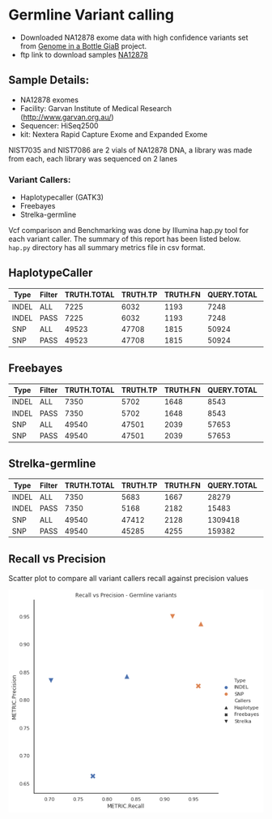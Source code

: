 # Germline Variant calling

- Downloaded NA12878 exome data with high confidence variants set from [Genome in a Bottle GiaB](https://www.nist.gov/programs-projects/genome-bottle) project. 
- ftp link to download samples [NA12878](ftp://ftp-trace.ncbi.nih.gov/giab/ftp/data/NA12878/Garvan_NA12878_HG001_HiSeq_Exome/)

## Sample Details:
- NA12878 exomes 
- Facility: Garvan Institute of Medical Research (http://www.garvan.org.au/)
- Sequencer: HiSeq2500
- kit: Nextera Rapid Capture Exome and Expanded Exome

NIST7035 and NIST7086 are 2 vials of NA12878 DNA, a library was made from each, each library was sequenced on 2 lanes

### Variant Callers:

* Haplotypecaller (GATK3)
* Freebayes
* Strelka-germline 

Vcf comparison and Benchmarking was done by Illumina hap.py tool for each variant caller. The summary of this report has been listed below. `hap.py` directory has all summary metrics file in csv format.

## HaplotypeCaller 


| Type  | Filter | TRUTH.TOTAL | TRUTH.TP | TRUTH.FN | QUERY.TOTAL | QUERY.FP | QUERY.UNK | FP.gt | METRIC.Recall | METRIC.Precision | METRIC.Frac_NA | METRIC.F1_Score | TRUTH.TOTAL.TiTv_ratio | QUERY.TOTAL.TiTv_ratio | TRUTH.TOTAL.het_hom_ratio | QUERY.TOTAL.het_hom_ratio |
| ----- | ------ | ----------- | -------- | -------- | ----------- | -------- | --------- | ----- | ------------- | ---------------- | -------------- | --------------- | ---------------------- | ---------------------- | ------------------------- | ------------------------- |
| INDEL | ALL    | 7225        | 6032     | 1193     | 7248        | 1139     | 7         | 101   | 0.834879      | 0.842701         | 0.000966       | 0.838772        |                        |                        | 2.33365064255             | 2.41433317513             |
| INDEL | PASS   | 7225        | 6032     | 1193     | 7248        | 1139     | 7         | 101   | 0.834879      | 0.842701         | 0.000966       | 0.838772        |                        |                        | 2.33365064255             | 2.41433317513             |
| SNP   | ALL    | 49523       | 47708    | 1815     | 50924       | 3205     | 0         | 166   | 0.96335       | 0.937063         | 0.0            | 0.950025        | 2.40360038477          | 2.3800517619           | 1.64615960233             | 1.69976133652             |
| SNP   | PASS   | 49523       | 47708    | 1815     | 50924       | 3205     | 0         | 166   | 0.96335       | 0.937063         | 0.0            | 0.950025        | 2.40360038477          | 2.3800517619           | 1.64615960233             | 1.69976133652             |


## Freebayes

| Type  | Filter | TRUTH.TOTAL | TRUTH.TP | TRUTH.FN | QUERY.TOTAL | QUERY.FP | QUERY.UNK | FP.gt | METRIC.Recall | METRIC.Precision | METRIC.Frac_NA | METRIC.F1_Score | TRUTH.TOTAL.TiTv_ratio | QUERY.TOTAL.TiTv_ratio | TRUTH.TOTAL.het_hom_ratio | QUERY.TOTAL.het_hom_ratio |
| ----- | ------ | ----------- | -------- | -------- | ----------- | -------- | --------- | ----- | ------------- | ---------------- | -------------- | --------------- | ---------------------- | ---------------------- | ------------------------- | ------------------------- |
| INDEL | ALL    | 7350        | 5702     | 1648     | 8543        | 2865     | 33        | 249   | 0.775782      | 0.663337         | 0.003863       | 0.715167        |                        |                        | 2.46216087577             | 3.48277689454             |
| INDEL | PASS   | 7350        | 5702     | 1648     | 8543        | 2865     | 33        | 249   | 0.775782      | 0.663337         | 0.003863       | 0.715167        |                        |                        | 2.46216087577             | 3.48277689454             |
| SNP   | ALL    | 49540       | 47501    | 2039     | 57653       | 10074    | 17        | 252   | 0.958841      | 0.825213         | 0.000295       | 0.887023        | 2.40289795358          | 1.83929098966          | 1.64706825592             | 2.0142266855              |
| SNP   | PASS   | 49540       | 47501    | 2039     | 57653       | 10074    | 17        | 252   | 0.958841      | 0.825213         | 0.000295       | 0.887023        | 2.40289795358          | 1.83929098966          | 1.64706825592             | 2.0142266855              |


## Strelka-germline

| Type  | Filter | TRUTH.TOTAL | TRUTH.TP | TRUTH.FN | QUERY.TOTAL | QUERY.FP | QUERY.UNK | FP.gt | METRIC.Recall | METRIC.Precision | METRIC.Frac_NA | METRIC.F1_Score | TRUTH.TOTAL.TiTv_ratio | QUERY.TOTAL.TiTv_ratio | TRUTH.TOTAL.het_hom_ratio | QUERY.TOTAL.het_hom_ratio |
| ----- | ------ | ----------- | -------- | -------- | ----------- | -------- | --------- | ----- | ------------- | ---------------- | -------------- | --------------- | ---------------------- | ---------------------- | ------------------------- | ------------------------- |
| INDEL | ALL    | 7350        | 5683     | 1667     | 28279       | 1677     | 20966     | 237   | 0.773197      | 0.770682         | 0.741398       | 0.771938        |                        |                        | 2.46216087577             | 1.87156150936             |
| INDEL | PASS   | 7350        | 5168     | 2182     | 15483       | 1014     | 9340      | 135   | 0.703129      | 0.834934         | 0.603242       | 0.763384        |                        |                        | 2.46216087577             | 2.24170014802             |
| SNP   | ALL    | 49540       | 47412    | 2128     | 1309418     | 32791    | 1229161   | 495   | 0.957045      | 0.591425         | 0.938708       | 0.73107         | 2.40289795358          | 0.937053360151         | 1.64706825592             | 3.27512010948             |
| SNP   | PASS   | 49540       | 45285    | 4255     | 159382      | 2389     | 111657    | 182   | 0.91411       | 0.949942         | 0.700562       | 0.931682        | 2.40289795358          | 1.51854717726          | 1.64706825592             | 2.7687701193              |

## Recall vs Precision

Scatter plot to compare all variant callers recall against precision values

![Recall vs Precision](germline_variants.png)


